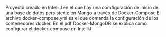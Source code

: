 Proyecto creado en IntelliJ en el que hay una comfiguración de inicio de una base de datos persistente en Mongo a través de Docker-Compose
El archivo docker-compose.yml es el que comanda la configuración de los contenedores docker.
En el pdf Docker-MongoDB se explica como configurar el docker-compose en IntelliJ

